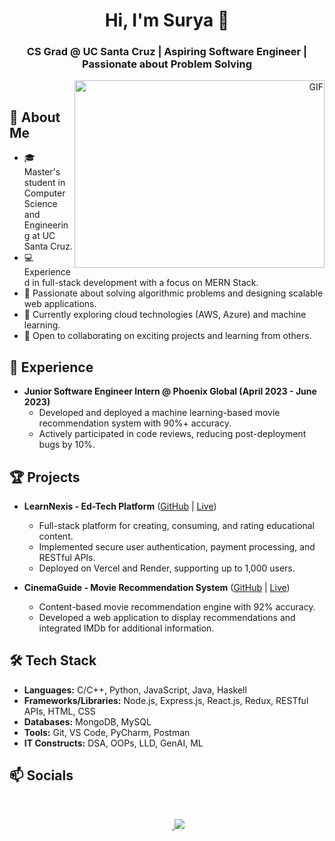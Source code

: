 <h1 align="center">Hi, I'm Surya 👋</h1>

<h3 align="center"> CS Grad @ UC Santa Cruz | Aspiring Software Engineer | Passionate about Problem Solving </h3>

<a target="_blank" align="right">
 <img align="right" top="500" height="300" width="400" alt="GIF" src="https://media.giphy.com/media/SWoSkN6DxTszqIKEqv/giphy.gif">
</a>

## 🔭 About Me

- 🎓 Master's student in Computer Science and Engineering at UC Santa Cruz.
- 💻 Experienced in full-stack development with a focus on MERN Stack.
- 🧠 Passionate about solving algorithmic problems and designing scalable web applications.
- 🌱 Currently exploring cloud technologies (AWS, Azure) and machine learning.
- 👯 Open to collaborating on exciting projects and learning from others.

## 💼 Experience

- **Junior Software Engineer Intern @ Phoenix Global (April 2023 - June 2023)**
  - Developed and deployed a machine learning-based movie recommendation system with 90%+ accuracy.
  - Actively participated in code reviews, reducing post-deployment bugs by 10%.

## 🏆 Projects

- **LearnNexis - Ed-Tech Platform** ([GitHub](https://github.com/SuryaCS719/LearnNexis) | [Live](https://learn-nexis-surya-gitam.vercel.app/))
  - Full-stack platform for creating, consuming, and rating educational content.
  - Implemented secure user authentication, payment processing, and RESTful APIs.
  - Deployed on Vercel and Render, supporting up to 1,000 users.

- **CinemaGuide - Movie Recommendation System** ([GitHub](https://github.com/SuryaCS719/CinemaGuide) | [Live](https://cinemaguide-suryacs719.streamlit.app/))
  - Content-based movie recommendation engine with 92% accuracy.
  - Developed a web application to display recommendations and integrated IMDb for additional information.

## 🛠️ Tech Stack

- **Languages:** C/C++, Python, JavaScript, Java, Haskell
- **Frameworks/Libraries:** Node.js, Express.js, React.js, Redux, RESTful APIs, HTML, CSS
- **Databases:** MongoDB, MySQL
- **Tools:** Git, VS Code, PyCharm, Postman
- **IT Constructs:** DSA, OOPs, LLD, GenAI, ML

## 📫 Socials

<p align="center">
 <div align="center" class="icons-social" style="margin-left: 10px;">
    <a style="margin-left: 10px;" target="_blank" href="https://www.linkedin.com/in/suryakiranvalavala/">
			<img src="https://img.icons8.com/doodle/40/000000/linkedin--v2.png"></a>

 </div>
</p>

<!-- <a style="margin-left: 10px;" target="_blank" href="https://github.com/SuryaCS719">
		<img src="https://img.icons8.com/doodle/40/000000/github--v1.png"></a> -->


    

